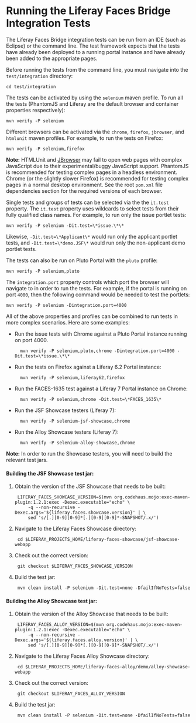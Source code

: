 # Running the Liferay Faces Bridge Integration Tests

The Liferay Faces Bridge integration tests can be run from an IDE (such as Eclipse) or the command line. The test
framework expects that the tests have already been deployed to a running portal instance and have already been added to
the appropriate pages.

Before running the tests from the command line, you must navigate into the `test/integration` directory:

	cd test/integration

The tests can be activated by using the `selenium` maven profile. To run all the tests (PhantomJS and Liferay are the
default browser and container properties respectively):

	mvn verify -P selenium

Different browsers can be activated via the `chrome`, `firefox`, `jbrowser`, and `htmlunit` maven profiles. For example,
to run the tests on Firefox:

	mvn verify -P selenium,firefox

**Note:** HTMLUnit and [JBrowser](https://github.com/MachinePublishers/jBrowserDriver) may fail to open web pages with
complex JavaScript due to their experimental/buggy JavaScript support. PhantomJS is recommended for testing complex
pages in a headless environment. Chrome (or the slightly slower Firefox) is recommended for testing complex pages in a
normal desktop environment. See the root `pom.xml` file dependencies section for the required versions of each browser.

Single tests and groups of tests can be selected via the the `it.test` property. The `it.test` property uses wildcards
to select tests from their fully qualified class names. For example, to run only the issue portlet tests:

	mvn verify -P selenium -Dit.test=\*issue.\*\*

Likewise, `-Dit.test=\*Applicant\*` would run only the applicant portlet tests, and `-Dit.test=\*demo.JSF\*` would run
only the non-applicant demo portlet tests.

The tests can also be run on Pluto Portal with the `pluto` profile:

    mvn verify -P selenium,pluto

The `integration.port` property controls which port the browser will navigate to in order to run the tests. For example,
if the portal is running on port `4000`, then the following command would be needed to test the portlets:

    mvn verify -P selenium -Dintegration.port=4000

All of the above properties and profiles can be combined to run tests in more complex scenarios. Here are some examples:

- Run the issue tests with Chrome against a Pluto Portal instance running on port 4000.
 
		mvn verify -P selenium,pluto,chrome -Dintegration.port=4000 -Dit.test=\*issue.\*\*

- Run the tests on Firefox against a Liferay 6.2 Portal instance:

		mvn verify -P selenium,liferay62,firefox

- Run the FACES-1635 test against a Liferay 7 Portal instance on Chrome:

		mvn verify -P selenium,chrome -Dit.test=\*FACES_1635\*

- Run the JSF Showcase testers (Liferay 7):

        mvn verify -P selenium-jsf-showcase,chrome

- Run the Alloy Showcase testers (Liferay 7):

        mvn verify -P selenium-alloy-showcase,chrome

**Note:** In order to run the Showcase testers, you will need to build the relevant test jars.

#### Building the JSF Showcase test jar:

1. Obtain the version of the JSF Showcase that needs to be built:

        LIFERAY_FACES_SHOWCASE_VERSION=$(mvn org.codehaus.mojo:exec-maven-plugin:1.2.1:exec -Dexec.executable="echo" \
            -q --non-recursive -Dexec.args='${liferay.faces.showcase.version}' | \
            sed 's/[.][0-9][0-9]*[.][0-9][0-9]*-SNAPSHOT/.x/')

2. Navigate to the Liferay Faces Showcase directory:

        cd $LIFERAY_PROJECTS_HOME/liferay-faces-showcase/jsf-showcase-webapp

3. Check out the correct version:

        git checkout $LIFERAY_FACES_SHOWCASE_VERSION

4. Build the test jar:

        mvn clean install -P selenium -Dit.test=none -DfailIfNoTests=false

#### Building the Alloy Showcase test jar:

1. Obtain the version of the Alloy Showcase that needs to be built:

        LIFERAY_FACES_ALLOY_VERSION=$(mvn org.codehaus.mojo:exec-maven-plugin:1.2.1:exec -Dexec.executable="echo" \
            -q --non-recursive -Dexec.args='${liferay.faces.alloy.version}' | \
            sed 's/[.][0-9][0-9]*[.][0-9][0-9]*-SNAPSHOT/.x/')

2. Navigate to the Liferay Faces Alloy Showcase directory:

        cd $LIFERAY_PROJECTS_HOME/liferay-faces-alloy/demo/alloy-showcase-webapp

3. Check out the correct version:

        git checkout $LIFERAY_FACES_ALLOY_VERSION

4. Build the test jar:

        mvn clean install -P selenium -Dit.test=none -DfailIfNoTests=false
